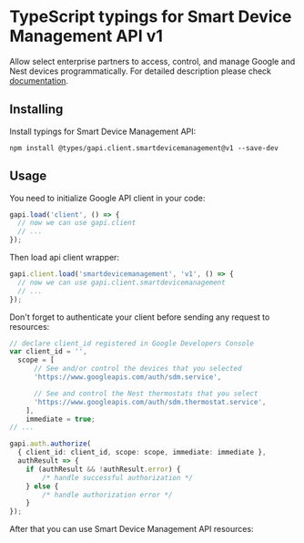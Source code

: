 # TypeScript typings for Smart Device Management API v1

Allow select enterprise partners to access, control, and manage Google and Nest devices programmatically.
For detailed description please check [documentation](https://developers.google.com/nest/device-access).

## Installing

Install typings for Smart Device Management API:

```
npm install @types/gapi.client.smartdevicemanagement@v1 --save-dev
```

## Usage

You need to initialize Google API client in your code:

```typescript
gapi.load('client', () => {
  // now we can use gapi.client
  // ...
});
```

Then load api client wrapper:

```typescript
gapi.client.load('smartdevicemanagement', 'v1', () => {
  // now we can use gapi.client.smartdevicemanagement
  // ...
});
```

Don't forget to authenticate your client before sending any request to resources:

```typescript
// declare client_id registered in Google Developers Console
var client_id = '',
  scope = [ 
      // See and/or control the devices that you selected
      'https://www.googleapis.com/auth/sdm.service',

      // See and control the Nest thermostats that you select
      'https://www.googleapis.com/auth/sdm.thermostat.service',
    ],
    immediate = true;
// ...

gapi.auth.authorize(
  { client_id: client_id, scope: scope, immediate: immediate },
  authResult => {
    if (authResult && !authResult.error) {
        /* handle successful authorization */
    } else {
        /* handle authorization error */
    }
});
```

After that you can use Smart Device Management API resources:

```typescript
```
